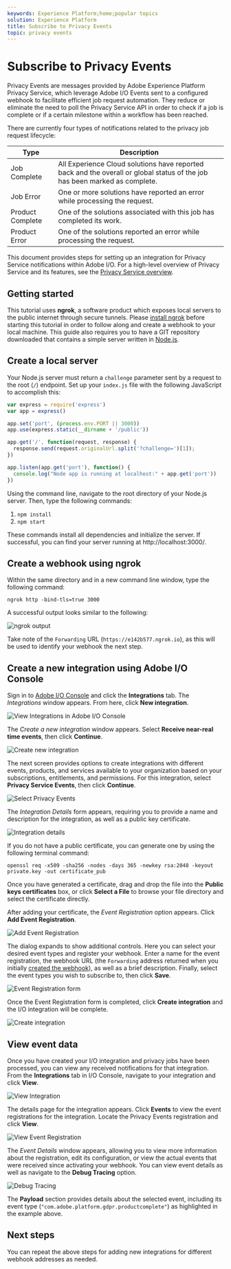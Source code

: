 ```yaml
---
keywords: Experience Platform;home;popular topics
solution: Experience Platform
title: Subscribe to Privacy Events
topic: privacy events
---
```


# Subscribe to Privacy Events

Privacy Events are messages provided by Adobe Experience Platform Privacy Service, which leverage Adobe I/O Events sent to a configured webhook to facilitate efficient job request automation. They reduce or eliminate the need to poll the Privacy Service API in order to check if a job is complete or if a certain milestone within a workflow has been reached.

There are currently four types of notifications related to the privacy job request lifecycle:

Type | Description
--- | ---
Job Complete | All Experience Cloud solutions have reported back and the overall or global status of the job has been marked as complete.
Job Error | One or more solutions have reported an error while processing the request.
Product Complete | One of the solutions associated with this job has completed its work.
Product Error | One of the solutions reported an error while processing the request.

This document provides steps for setting up an integration for Privacy Service notifications within Adobe I/O. For a high-level overview of Privacy Service and its features, see the [Privacy Service overview](home.md).

## Getting started

This tutorial uses **ngrok**, a software product which exposes local servers to the public internet through secure tunnels. Please [install ngrok](https://ngrok.com/download) before starting this tutorial in order to follow along and create a webhook to your local machine. This guide also requires you to have a GIT repository downloaded that contains a simple server written in [Node.js](https://nodejs.org/).

## Create a local server

Your Node.js server must return a `challenge` parameter sent by a request to the root (`/`) endpoint. Set up your `index.js` file with the following JavaScript to accomplish this:

```js
var express = require('express')
var app = express()

app.set('port', (process.env.PORT || 3000))
app.use(express.static(__dirname + '/public'))

app.get('/', function(request, response) {
  response.send(request.originalUrl.split('?challenge=')[1]);
})

app.listen(app.get('port'), function() {
  console.log("Node app is running at localhost:" + app.get('port'))
})
```

Using the command line, navigate to the root directory of your Node.js server. Then, type the following commands:

1. `npm install`
1. `npm start`

These commands install all dependencies and initialize the server. If successful, you can find your server running at http://localhost:3000/.

## Create a webhook using ngrok

Within the same directory and in a new command line window, type the following command:

```shell
ngrok http -bind-tls=true 3000
```

A successful output looks similar to the following:

![ngrok output](images/privacy-events/ngrok-output.png)

Take note of the `Forwarding` URL (`https://e142b577.ngrok.io`), as this will be used to identify your webhook the next step.

## Create a new integration using Adobe I/O Console

Sign in to [Adobe I/O Console](https://console.adobe.io) and click the **Integrations** tab. The _Integrations_ window appears. From here, click **New integration**.

![View Integrations in Adobe I/O Console](images/privacy-events/integrations.png)

The *Create a new integration* window appears. Select **Receive near-real time events**, then click **Continue**.

![Create new integration](images/privacy-events/new-integration.png)

The next screen provides options to create integrations with different events, products, and services available to your organization based on your subscriptions, entitlements, and permissions. For this integration, select **Privacy Service Events**, then click **Continue**.

![Select Privacy Events](images/privacy-events/privacy-events.png)

The *Integration Details* form appears, requiring you to provide a name and description for the integration, as well as a public key certificate.

![Integration details](images/integration-details.png)

If you do not have a public certificate, you can generate one by using the following terminal command:

```shell
openssl req -x509 -sha256 -nodes -days 365 -newkey rsa:2048 -keyout private.key -out certificate_pub
```

Once you have generated a certificate, drag and drop the file into the **Public keys certificates** box, or click **Select a File** to browse your file directory and select the certificate directly.

After adding your certificate, the *Event Registration* option appears. Click **Add Event Registration**.

![Add Event Registration](images/privacy-events/add-event-registration.png)

The dialog expands to show additional controls. Here you can select your desired event types and register your webhook. Enter a name for the event registration, the webhook URL (the `Forwarding` address returned when you initially [created the webhook](#create-a-webhook-using-ngrok)), as well as a brief description. Finally, select the event types you wish to subscribe to, then click **Save**.

![Event Registration form](images/privacy-events/event-registration-form.png)

Once the Event Registration form is completed, click **Create integration** and the I/O integration will be complete.

![Create integration](images/privacy-events/create-integration.png)

## View event data

Once you have created your I/O integration and privacy jobs have been processed, you can view any received notifications for that integration. From the **Integrations** tab in I/O Console, navigate to your integration and click **View**.

![View Integration](images/privacy-events/view-integration.png)

The details page for the integration appears. Click **Events** to view the event registrations for the integration. Locate the Privacy Events registration and click **View**.

![View Event Registration](images/privacy-events/view-registration.png)

The *Event Details* window appears, allowing you to view more information about the registration, edit its configuration, or view the actual events that were received since activating your webhook. You can view event details as well as navigate to the **Debug Tracing** option.

![Debug Tracing](images/privacy-events/debug-tracing.png)

The **Payload** section provides details about the selected event, including its event type (`"com.adobe.platform.gdpr.productcomplete"`) as highlighted in the example above.

## Next steps

You can repeat the above steps for adding new integrations for different webhook addresses as needed.